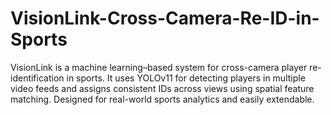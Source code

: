 # VisionLink-Cross-Camera-Re-ID-in-Sports
VisionLink is a machine learning–based system for cross-camera player re-identification in sports. It uses YOLOv11 for detecting players in multiple video feeds and assigns consistent IDs across views using spatial feature matching. Designed for real-world sports analytics and easily extendable.

